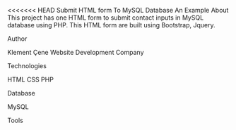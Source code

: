 <<<<<<< HEAD
Submit HTML form To MySQL Database An Example
About
This project has one HTML form to submit contact inputs in MySQL database using PHP. This HTML form are built using Bootstrap, Jquery. 


Author

Klement Çene
Website Development Company

Technologies

HTML
CSS
PHP

Database

MySQL

Tools